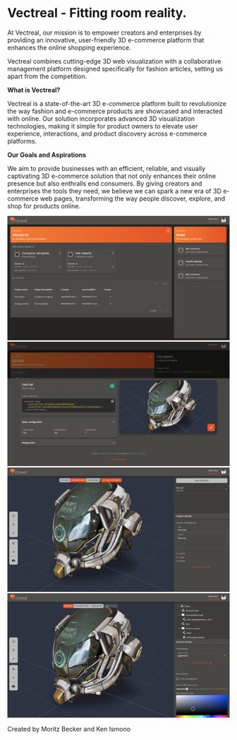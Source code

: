# Vectreal - Fitting room reality.

At Vectreal, our mission is to empower creators and enterprises by providing an innovative, user-friendly 3D e-commerce platform that enhances the online shopping experience.

Vectreal combines cutting-edge 3D web visualization with a collaborative management platform designed specifically for fashion articles, setting us apart from the competition.

**What is Vectreal?**

Vectreal is a state-of-the-art 3D e-commerce platform built to revolutionize the way fashion and e-commerce products are showcased and interacted with online. Our solution incorporates advanced 3D visualization technologies, making it simple for product owners to elevate user experience, interactions, and product discovery across e-commerce platforms.

**Our Goals and Aspirations**

We aim to provide businesses with an efficient, reliable, and visually captivating 3D e-commerce solution that not only enhances their online presence but also enthralls end consumers. By giving creators and enterprises the tools they need, we believe we can spark a new era of 3D e-commerce web pages, transforming the way people discover, explore, and shop for products online.

![Dashboard](https://github.com/Vectreal/.github/raw/main/profile/images/screenshot1.png)
![Project Page](https://github.com/Vectreal/.github/raw/main/profile/images/screenshot2.png)
![Hotspot editor](https://github.com/Vectreal/.github/raw/main/profile/images/screenshot3.png)
![Scene editor](https://github.com/Vectreal/.github/raw/main/profile/images/screenshot4.png)

Created by Moritz Becker and Ken Ismono